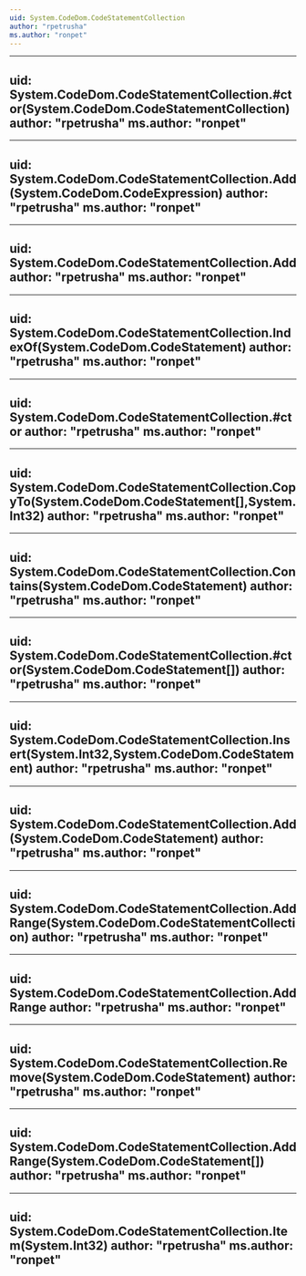 ```yaml
---
uid: System.CodeDom.CodeStatementCollection
author: "rpetrusha"
ms.author: "ronpet"
---
```


---
uid: System.CodeDom.CodeStatementCollection.#ctor(System.CodeDom.CodeStatementCollection)
author: "rpetrusha"
ms.author: "ronpet"
---

---
uid: System.CodeDom.CodeStatementCollection.Add(System.CodeDom.CodeExpression)
author: "rpetrusha"
ms.author: "ronpet"
---

---
uid: System.CodeDom.CodeStatementCollection.Add
author: "rpetrusha"
ms.author: "ronpet"
---

---
uid: System.CodeDom.CodeStatementCollection.IndexOf(System.CodeDom.CodeStatement)
author: "rpetrusha"
ms.author: "ronpet"
---

---
uid: System.CodeDom.CodeStatementCollection.#ctor
author: "rpetrusha"
ms.author: "ronpet"
---

---
uid: System.CodeDom.CodeStatementCollection.CopyTo(System.CodeDom.CodeStatement[],System.Int32)
author: "rpetrusha"
ms.author: "ronpet"
---

---
uid: System.CodeDom.CodeStatementCollection.Contains(System.CodeDom.CodeStatement)
author: "rpetrusha"
ms.author: "ronpet"
---

---
uid: System.CodeDom.CodeStatementCollection.#ctor(System.CodeDom.CodeStatement[])
author: "rpetrusha"
ms.author: "ronpet"
---

---
uid: System.CodeDom.CodeStatementCollection.Insert(System.Int32,System.CodeDom.CodeStatement)
author: "rpetrusha"
ms.author: "ronpet"
---

---
uid: System.CodeDom.CodeStatementCollection.Add(System.CodeDom.CodeStatement)
author: "rpetrusha"
ms.author: "ronpet"
---

---
uid: System.CodeDom.CodeStatementCollection.AddRange(System.CodeDom.CodeStatementCollection)
author: "rpetrusha"
ms.author: "ronpet"
---

---
uid: System.CodeDom.CodeStatementCollection.AddRange
author: "rpetrusha"
ms.author: "ronpet"
---

---
uid: System.CodeDom.CodeStatementCollection.Remove(System.CodeDom.CodeStatement)
author: "rpetrusha"
ms.author: "ronpet"
---

---
uid: System.CodeDom.CodeStatementCollection.AddRange(System.CodeDom.CodeStatement[])
author: "rpetrusha"
ms.author: "ronpet"
---

---
uid: System.CodeDom.CodeStatementCollection.Item(System.Int32)
author: "rpetrusha"
ms.author: "ronpet"
---
